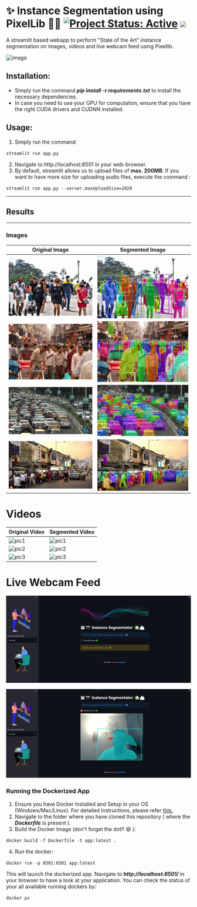 # ✨ Instance Segmentation using PixelLib 🙆‍♂️ [![Project Status: Active](https://www.repostatus.org/badges/latest/active.svg)](https://www.repostatus.org/#active) [![](https://img.shields.io/badge/Prateek-Ralhan-brightgreen.svg?colorB=ff0000)](https://prateekralhan.github.io/)
A streamlit based webapp to perform "State of the Art" instance segmentation on images, videos and live webcam feed using Pixellib.

![image](gifs/image.gif)

## Installation:
* Simply run the command ***pip install -r requirements.txt*** to install the necessary dependencies.
* In case you need to use your GPU for computation, ensure that you have the right CUDA drivers and CUDNN installed.

## Usage:
1. Simply run the command: 
```
streamlit run app.py
```
2. Navigate to http://localhost:8501 in your web-browser.
3. By default, streamlit allows us to upload files of **max. 200MB**. If you want to have more size for uploading audio files, execute the command :
```
streamlit run app.py --server.maxUploadSize=1028
```


------------
## Results 
------------

### Images
| **Original Image**  | **Segmented Image**  |
|---------------------|-----------------------|
| ![pic1](uploads/1.jpg)  | ![pic1](downloads/segmented_1.jpg)  |
| ![pic2](uploads/2.png)  | ![pic2](downloads/segmented_2.png)  |
| ![pic3](uploads/3.bmp)  | ![pic3](downloads/segmented_3.bmp)  |
| ![pic4](uploads/4.jpeg) | ![pic4](downloads/segmented_4.jpeg)  |
 

# Videos
| **Original Video**  | **Segmented Video**  |
|---------------------|-----------------------|
| ![pic1](gifs/1.gif)  | ![pic1](gifs/segmented_1.gif)  |
| ![pic2](gifs/2.gif)  | ![pic2](gifs/segmented_2.gif)  |
| ![pic3](gifs/3.gif)  | ![pic3](gifs/segmented_3.gif)  |

# Live Webcam Feed

![live_feed1](gifs/live_feed1.png)


![livefeed2](gifs/livefeed2.png)


### Running the Dockerized App
1. Ensure you have Docker Installed and Setup in your OS (Windows/Mac/Linux). For detailed Instructions, please refer [this.](https://docs.docker.com/engine/install/)
2. Navigate to the folder where you have cloned this repository ( where the ***Dockerfile*** is present ).
3. Build the Docker Image (don't forget the dot!! :smile: ): 
```
docker build -f Dockerfile -t app:latest .
```
4. Run the docker:
```
docker run -p 8501:8501 app:latest
```

This will launch the dockerized app. Navigate to ***http://localhost:8501/*** in your browser to have a look at your application. You can check the status of your all available running dockers by:
```
docker ps
```
